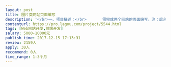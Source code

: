 ```yaml
---                
layout: post       
title: 图片类网站页面编写           
description: '</br>一、项目描述：</br>       需完成两个网站的页面编写。注：后台接口及UI有专人做好，仅需要编写页面，及调整适配</br>二、主要功能点</br>       两个网站：一个为图片类网站，约10个页面；一个为公司介绍类网站，约6个页面</br>三、可参考产品</br>       我们提供UI</br>'     
contenturl: https://pro.lagou.com/project/5544.html      
tags: [Web网站开发,前端开发]            
salary: 5000-10000元          
publish_time: 2017-12-15 17:13:31         
review: 2159人                   
apply: 30人                   
recommend: 0人                   
time_range: 1-3个月              
---                 
```

